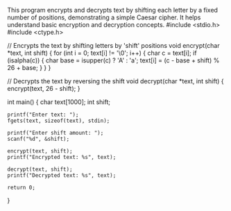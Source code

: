 This program encrypts and decrypts text by shifting each letter by a fixed number of positions, demonstrating a simple Caesar cipher. It helps understand basic encryption and decryption concepts.
#include <stdio.h>
#include <ctype.h>

// Encrypts the text by shifting letters by 'shift' positions
void encrypt(char *text, int shift) {
    for (int i = 0; text[i] != '\0'; i++) {
        char c = text[i];
        if (isalpha(c)) {
            char base = isupper(c) ? 'A' : 'a';
            text[i] = (c - base + shift) % 26 + base;
        }
    }
}

// Decrypts the text by reversing the shift
void decrypt(char *text, int shift) {
    encrypt(text, 26 - shift);
}

int main() {
    char text[1000];
    int shift;

    printf("Enter text: ");
    fgets(text, sizeof(text), stdin);

    printf("Enter shift amount: ");
    scanf("%d", &shift);

    encrypt(text, shift);
    printf("Encrypted text: %s", text);

    decrypt(text, shift);
    printf("Decrypted text: %s", text);

    return 0;
}
